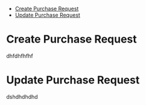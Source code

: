 - [Create  Purchase Request](#create-purchase-request)
- [Update  Purchase Request](#update-purchase-request)
# Create  Purchase Request
   dhfdhfhfhf
# Update Purchase Request
dshdhdhdhd